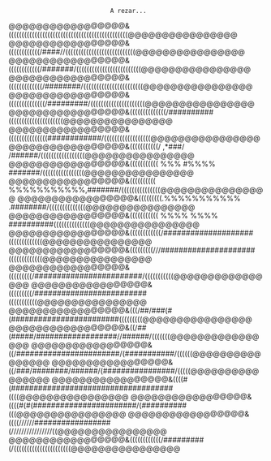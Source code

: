                                 A rezar...

@@@@@@@@@@@@@@@@@&((((((((((((((((((((((((((((((((((((((((((((((@@@@@@@@@@@@@@@@
@@@@@@@@@@@@@@@@@&((((((((((((/####//(((((((((((((((((((((((((((@@@@@@@@@@@@@@@@
@@@@@@@@@@@@@@@@@&((((((((((((/#######/(((((((((((((((((((((((((@@@@@@@@@@@@@@@@
@@@@@@@@@@@@@@@@@&(((((((((((((/########/(((((((((((((((((((((((@@@@@@@@@@@@@@@@
@@@@@@@@@@@@@@@@@&((((((((((((((/#########/(((((((((((((((((((((@@@@@@@@@@@@@@@@
@@@@@@@@@@@@@@@@@&((((((((((((((/##########(((((((((((((((((((((@@@@@@@@@@@@@@@@
@@@@@@@@@@@@@@@@@&(((((((((((((((############/((((((((((((((((((@@@@@@@@@@@@@@@@
@@@@@@@@@@@@@@@@@&(((((((((((/ ,\*###/ /######/(((((((((((((((((@@@@@@@@@@@@@@@@
@@@@@@@@@@@@@@@@@&((((((((((( %%% #%%%% #######/((((((((((((((((@@@@@@@@@@@@@@@@
@@@@@@@@@@@@@@@@@&(((((((((( %%%%%%%%%%%,#######/(((((((((((((((@@@@@@@@@@@@@@@@
@@@@@@@@@@@@@@@@@&(((((((((.%%%%%%%%%%% .########/((((((((((((((@@@@@@@@@@@@@@@@
@@@@@@@@@@@@@@@@@&((((((((((( %%%% %%%% ##########((((((((((((((@@@@@@@@@@@@@@@@
@@@@@@@@@@@@@@@@@&((((((((((((/####################(((((((((((((@@@@@@@@@@@@@@@@
@@@@@@@@@@@@@@@@@&(((((((((///#####################(((((((((((((@@@@@@@@@@@@@@@@
@@@@@@@@@@@@@@@@@&(((((((((/########################/(((((((((((@@@@@@@@@@@@@@@@
@@@@@@@@@@@@@@@@@&(((((((((/#########################(((((((((((@@@@@@@@@@@@@@@@
@@@@@@@@@@@@@@@@@&(((/##/###(#(########################(((((((((@@@@@@@@@@@@@@@@
@@@@@@@@@@@@@@@@@&((/##(#####/##################//######/(((((((@@@@@@@@@@@@@@@@
@@@@@@@@@@@@@@@@@&((/#######################/(###########/((((((@@@@@@@@@@@@@@@@
@@@@@@@@@@@@@@@@@&((/###/########/######/(################/(((((@@@@@@@@@@@@@@@@
@@@@@@@@@@@@@@@@@&((((#(####################################((((@@@@@@@@@@@@@@@@
@@@@@@@@@@@@@@@@@&((((#(#(#######################/(##########(((@@@@@@@@@@@@@@@@
@@@@@@@@@@@@@@@@@&((((//////#################(////////////////((@@@@@@@@@@@@@@@@
@@@@@@@@@@@@@@@@@&((((((((((((/#########(/((((((((((((((((((((((@@@@@@@@@@@@@@@@

